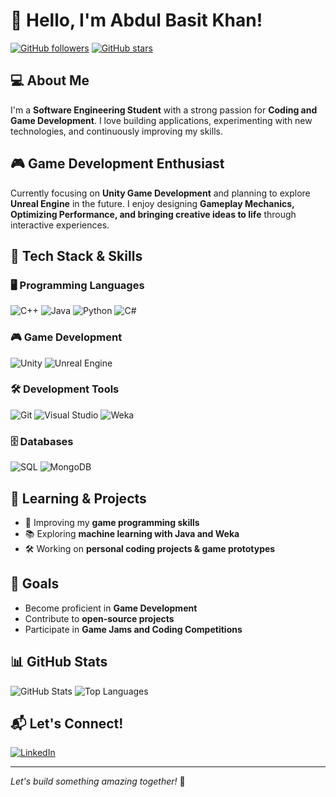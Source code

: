 # 👋 Hello, I'm Abdul Basit Khan!

[![GitHub followers](https://img.shields.io/github/followers/ABK998?style=social)](https://github.com/ABK998)
[![GitHub stars](https://img.shields.io/github/stars/ABK998?style=social)](https://github.com/ABK998)

## 💻 About Me
I'm a **Software Engineering Student** with a strong passion for **Coding and Game Development**. I love building applications, experimenting with new technologies, and continuously improving my skills.

## 🎮 Game Development Enthusiast
Currently focusing on **Unity Game Development** and planning to explore **Unreal Engine** in the future. I enjoy designing **Gameplay Mechanics, Optimizing Performance, and bringing creative ideas to life** through interactive experiences.

## 🔧 Tech Stack & Skills

### 🖥️ Programming Languages
![C++](https://img.shields.io/badge/C++-blue?style=for-the-badge&logo=c%2B%2B&logoColor=white)
![Java](https://img.shields.io/badge/Java-red?style=for-the-badge&logo=java&logoColor=white)
![Python](https://img.shields.io/badge/Python-yellow?style=for-the-badge&logo=python&logoColor=white)
![C#](https://img.shields.io/badge/C%23-purple?style=for-the-badge&logo=c-sharp&logoColor=white)

### 🎮 Game Development
![Unity](https://img.shields.io/badge/Unity-black?style=for-the-badge&logo=unity&logoColor=white)
![Unreal Engine](https://img.shields.io/badge/Unreal%20Engine-darkblue?style=for-the-badge&logo=unreal-engine&logoColor=white)

### 🛠️ Development Tools
![Git](https://img.shields.io/badge/Git-orange?style=for-the-badge&logo=git&logoColor=white)
![Visual Studio](https://img.shields.io/badge/Visual%20Studio-purple?style=for-the-badge&logo=visual-studio&logoColor=white)
![Weka](https://img.shields.io/badge/Weka-darkred?style=for-the-badge&logo=weka&logoColor=white)

### 🗄️ Databases
![SQL](https://img.shields.io/badge/SQL-lightblue?style=for-the-badge&logo=sqlite&logoColor=white)
![MongoDB](https://img.shields.io/badge/MongoDB-green?style=for-the-badge&logo=mongodb&logoColor=white)

## 🚀 Learning & Projects

- 🎯 Improving my **game programming skills**
- 📚 Exploring **machine learning with Java and Weka**
- 🛠️ Working on **personal coding projects & game prototypes**

## 🌱 Goals
-  Become proficient in **Game Development**
-  Contribute to **open-source projects**
-  Participate in **Game Jams and Coding Competitions**

## 📊 GitHub Stats

![GitHub Stats](https://github-readme-stats.vercel.app/api?username=ABK998&show_icons=true&theme=tokyonight)
![Top Languages](https://github-readme-stats.vercel.app/api/top-langs/?username=ABK998&layout=compact&theme=tokyonight)

## 📬 Let's Connect!
[![LinkedIn](https://img.shields.io/badge/LinkedIn-blue?style=for-the-badge&logo=linkedin)](www.linkedin.com/in/abdul-basit-khan-b8225a320)

---
*Let's build something amazing together!* 🚀
